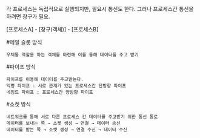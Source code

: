 각 프로세스는 독립적으로 실행되지만, 필요시 통신도 한다.
그러나 프로세스간 통신을 하려면 창구가 필요.

[프로세스A] - [창구(객체)] - [프로세스B]

#메일 슬롯 방식

    우체통 역할을 하는 객체를 마련해 이를 통해 데이터를 주고 받기

#파이프 방식

    파이프를 이용해 데이터를 주고받는다.
    익명 파이프 : 서로 관계가 있는 프로세스간 단방향 파이프
    네임드 파이프 : 프로세스간 양방향 파이프

#소켓 방식

    네트워크를 통해 서로 다른 프로세스 간 데이터를 주고받기 위한 통신 통로
    데이터를 보내는 쪽 → 소켓 생성 → 연결 → 데이터 송신
    데이터를 받는 쪽 → 소켓 생성 → 연결 수신 → 데이터 수신
